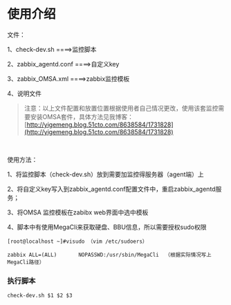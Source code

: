 # 使用介绍

文件：

1、check-dev.sh ====>监控脚本                 

2、zabbix_agentd.conf ====>自定义key

3、zabbix_OMSA.xml ====>zabbix监控模板

4、说明文件



> 注意：以上文件配置和放置位置根据使用者自己情况更改，使用该套监控需要安装OMSA套件，具体方法见我博客：[http://yigemeng.blog.51cto.com/8638584/1731828](http://yigemeng.blog.51cto.com/8638584/1731828)

 

使用方法：

1、将监控脚本（check-dev.sh）放到需要加监控得服务器（agent端）上

2、将自定义key写入到zabbix_agentd.conf配置文件中，重启zabbix_agentd服务；

3、将OMSA 监控模板在zabibx web界面中选中模板

4、脚本中有使用MegaCli来获取硬盘、BBU信息，所以需要授权sudo权限



```
[root@localhost ~]#visudo （vim /etc/sudoers）

zabbix ALL=(ALL)       NOPASSWD:/usr/sbin/MegaCli  （根据实际情况写上MegaCli路径）

```





### 执行脚本

```
check-dev.sh $1 $2 $3
```



